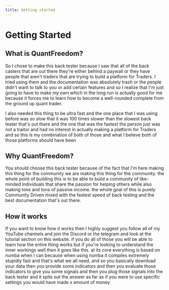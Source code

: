 ```yaml
---
title: Getting started
---
```


# Getting Started

## What is QuantFreedom?

So I chose to make this back tester because I saw that all of the back casters that are out there they're either behind a paywall or they have people that aren't traders that are trying to build a platform for Traders. I tried using them and the documentation was absolutely trash or the people didn't want to talk to you or add certain features and so I realize that I'm just going to have to make my own which in the long run is actually good for me because it forces me to learn how to become a well-rounded complete from the ground up quant trader.

I also needed this thing to be ultra fast and the one place that I was using before was so slow that it was 100 times slower than the slowest back tester that's out there and the one that was the fastest the person just was not a traitor and had no interest in actually making a platform for Traders and so this is my combination of both of those and what I believe both of those platforms should have been

## Why QuantFreedom?
You should choose this back tester because of the fact that I'm here making this thing for the community we are making this thing for the community. the whole point of building this is to be able to build a community of like-minded individuals that share the passion for helping others while also making tons and tons of passive income. the whole goal of this is purely Community Driven mixed with the fastest speed of back testing and the best documentation that's out there.


## How it works

If you want to know how it works then I highly suggest you follow all of my YouTube channels and join the Discord or the telegram and look at the tutorial section on this website. if you do all of those you will be able to learn how the entire thing works but if you're looking to understand the inner workings well then it goes like this. at its core everything is based on numba when I can because when using numba it compiles extremely stupidly fast and that's what we all need. and so you basically download your data then you provide some indicators and then you evaluate those indicators to give you some signals and then you plug those signals into the back tester and it spits out the answer as far as if you were to use specific settings you would have made x amount of money